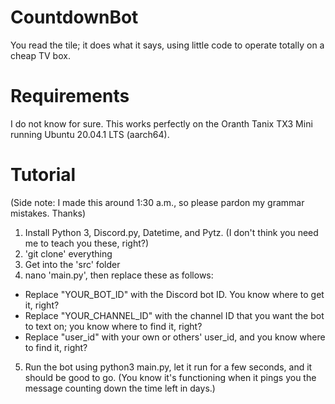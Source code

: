 # CountdownBot

You read the tile; it does what it says, using little code to operate totally on a cheap TV box.

# Requirements
I do not know for sure. This works perfectly on the Oranth Tanix TX3 Mini running Ubuntu 20.04.1 LTS (aarch64).

# Tutorial
(Side note: I made this around 1:30 a.m., so please pardon my grammar mistakes. Thanks)
1. Install Python 3, Discord.py, Datetime, and Pytz. (I don't think you need me to teach you these, right?)
2. 'git clone' everything
3. Get into the 'src' folder
4. nano 'main.py', then replace these as follows:
- Replace "YOUR_BOT_ID" with the Discord bot ID. You know where to get it, right?
- Replace "YOUR_CHANNEL_ID" with the channel ID that you want the bot to text on; you know where to find it, right?
- Replace "user_id" with your own or others' user_id, and you know where to find it, right?
5. Run the bot using python3 main.py, let it run for a few seconds, and it should be good to go.
  (You know it's functioning when it pings you the message counting down the time left in days.)
